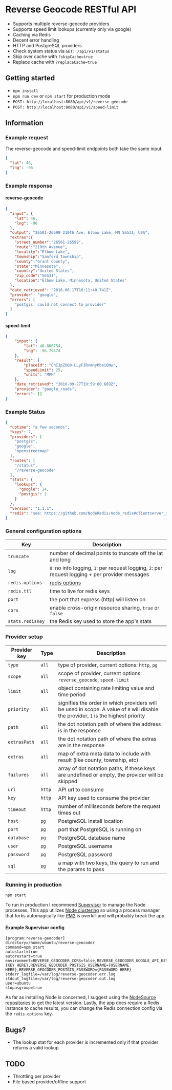 # Reverse Geocode RESTful API

* Supports multiple reverse-geocode providers
* Supports speed limit lookups (currently only via google)
* Caching via Redis
* Decent error handling
* HTTP and PostgreSQL providers
* Check system status via `GET: /api/v1/status`
* Skip over cache with `?skipCache=true`
* Replace cache with `?replaceCache=true`

## Getting started

* `npm install`
* `npm run dev` or `npm start` for production mode
* `POST: http://localhost:8080/api/v1/reverse-geocode`
* `POST: http://localhost:8080/api/v1/speed-limit`


## Information

### Example request

The reverse-geocode and speed-limit endpoints both take the same input:

```json
{
  "lat": 46,
  "lng": -96
}
```

### Example response

#### reverse-geocode

```json
{
  "input": {
    "lat": 46,
    "lng": -96
  },
  "output": "26501-26599 210th Ave, Elbow Lake, MN 56531, USA",
  "extras":{
    "street_number":"26501-26599",
    "route":"210th Avenue",
    "locality":"Elbow Lake",
    "township":"Sanford Township",
    "county":"Grant County",
    "state":"Minnesota",
    "country":"United States",
    "zip_code":"56531",
    "location":"Elbow Lake, Minnesota, United States"
  },
  "date_retrieved": "2016-06-17T16:11:40.741Z",
  "provider": "google",
  "errors": [
    "postgis: could not connect to provider"
  ]
}
```

#### speed-limit

``` json
{
    "input": {
        "lat": 46.866754,
        "lng": -96.79474
    },
    "result": {
        "placeId": "ChIJpZOQ0-LLyFIRvmnyMbeiQNw",
        "speedLimit": 25,
        "units": "MPH"
    },
    "date_retrieved": "2016-09-27T19:59:00.669Z",
    "provider": "google_roads",
    "errors": []
}
```


### Example Status

```json
{
  "uptime": "a few seconds",
  "keys": 7,
  "providers": [
    "postgis",
    "google",
    "openstreetmap"
  ],
  "routes": [
    "/status",
    "/reverse-geocode"
  ],
  "stats": {
    "lookups": {
      "google": 14,
      "postgis": 2
    }
  },
  "version": "1.1.1",
  "redis": "see: https://github.com/NodeRedis/node_redis#clientserver_info"
}
```

### General configuration options

|Key|Description|
|---|-----------|
|`truncate`|number of decimal points to truncate off the lat and long|
|`log`|`0`: no info logging, `1`: per request logging, `2`: per request logging + per provider messages|
|`redis.options`|[redis options](https://github.com/NodeRedis/node_redis#options-object-properties)|
|`redis.ttl`|time to live for redis keys|
|`port`|the port that express (http) will listen on|
|`cors`|enable cross-origin resource sharing, `true` or `false`|
|`stats.redisKey`|the Redis key used to store the app's stats|

### Provider setup

|Provider key|Type|Description|
|------------|----|-----------|
|`type`|`all`|type of provider, current options: `http`, `pg`|
|`scope`|`all`|scope of provider, current options: `reverse_geocode`, `speed-limit`|
|`limit`|`all`|object containing rate limiting value and time period|
|`priority`|`all`|signifies the order in which providers will be used in scope. A value of `0` will disable the provider, `1` is the highest priority|
|`path`|`all`|the dot notation path of where the address is in the response|
|`extrasPath`|`all`|the dot notation path of where the extras are in the response|
|`extras`|`all`|map of extra meta data to include with result (like county, township, etc)|
|`failures`|`all`|array of dot notation paths, if these keys are undefined or empty, the provider will be skipped|
|`url`|`http`|API url to consume|
|`key`|`http`|API key used to consume the provider|
|`timeout`|`http`|number of milliseconds before the request times out|
|`host`|`pg`|PostgreSQL install location|
|`port`|`pg`|port that PostgreSQL is running on|
|`database`|`pg`|PostgreSQL database name|
|`user`|`pg`|PostgreSQL username|
|`password`|`pg`|PostgreSQL password|
|`sql`|`pg`|a map with two keys, the query to run and the params to pass|

### Running in production

```
npm start
```

To run in production I recommend [Supervisor](http://supervisord.org/) to manage the Node processes. This app utilizes [Node clustering](https://nodejs.org/api/cluster.html) so using a process manager that forks automagically like [PM2](https://github.com/Unitech/pm2) is overkill and will probably break the app.


#### Example Supervisor config

```
[program:reverse-geocoder]
directory=/home/ubuntu/reverse-geocoder
command=npm start
autostart=true
autorestart=true
environment=REVERSE_GEOCODER_CORS=false,REVERSE_GEOCODER_GOOGLE_API_KEY={KEY HERE},REVERSE_GEOCODER_POSTGIS_USERNAME={USERNAME HERE},REVERSE_GEOCODER_POSTGIS_PASSWORD={PASSWORD HERE}
stderr_logfile=/var/log/reverse-geocoder.err.log
stdout_logfile=/var/log/reverse-geocoder.out.log
user=ubuntu
stopasgroup=true
```

As far as installing Node is concerned, I suggest using the [NodeSource repositories](https://github.com/nodesource/distributions) to get the latest version. Lastly, the app does require a Redis instance to cache results, you can change the Redis connection config via the `redis.options` key.

## Bugs?

* The lookup stat for each provider is incremented only if that provider returns a valid lookup

## TODO

* Throttling per provider
* File based provider/offline support
